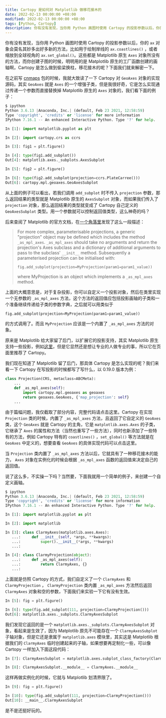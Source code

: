 ```yaml
---
title: Cartopy 是如何对 Matplotlib 做移花接木的
date: 2022-02-13 00:00:00 +08:00
modified: 2022-02-13 00:00:00 +08:00
tags: [Python, Cartopy]
description: 你有没有发现，当你用 Python 画图时使用 Cartopy 的投影参数以后，你的 `ax` 对象会莫名其妙多出好多新的方法，比如用于绘制岸线的 `ax.coastlines()` ，或者缩放到全球视角的 `ax.set_global()`。这些都是 Matplotlib 原生 `Axes` 对象所没有的方法，而你创建子图的时候，明明用的是 Matplotlib 原生的工厂函数创建的画轴啊，Cartopy 是怎么做到偷梁换柱，移花接木的呢？下面我们就来解密一下。
---
```


你有没有发现，当你用 Python 画图时使用 Cartopy 的投影参数以后，你的 `ax` 对象会莫名其妙多出好多新的方法，比如用于绘制岸线的 `ax.coastlines()` ，或者缩放到全球视角的 `ax.set_global()`。这些都是 Matplotlib 原生 `Axes` 对象所没有的方法，而你创建子图的时候，明明用的是 Matplotlib 原生的工厂函数创建的画轴啊，Cartopy 是怎么做到偷梁换柱，移花接木的呢？下面我们就来解密一下。

在之前写 [cnmaps](https://github.com/cnmetlab/cnmaps) 包的时候，我就大致读了一下 Cartopy 对 `GeoAxes` 对象的实现源码，其实 `GeoAxes` 就是 `Axes` 的一个增强子类，但是我很好奇，它是怎么实现通过传递一个参数而直接替换掉 Matplotlib 原生的 `Axes` 对象的，我们看下面的例子：

```python
$ ipython
Python 3.6.13 |Anaconda, Inc.| (default, Feb 23 2021, 12:58:59) 
Type 'copyright', 'credits' or 'license' for more information
IPython 7.16.1 -- An enhanced Interactive Python. Type '?' for help.

In [1]: import matplotlib.pyplot as plt

In [2]: import cartopy.crs as ccrs

In [3]: fig1 = plt.figure()

In [4]: type(fig1.add_subplot())
Out[4]: matplotlib.axes._subplots.AxesSubplot

In [5]: fig2 = plt.figure()

In [6]: type(fig2.add_subplot(projection=ccrs.PlateCarree()))
Out[6]: cartopy.mpl.geoaxes.GeoAxesSubplot
```

从上面的例子可以看出，若我们调用 `add_subplot` 时不传入 `projection` 参数，那么返回结果的类型就是 Matplotlib 原生的 `AxesSubplot` 对象，而如果我们传入了 `projection` 对象，那么返回结果的类型就变成了 Cartopy 自己定义的 `GeoAxesSubplot` 类型。用一个参数就可以控制返回值类型，这么神奇的吗？

后来查阅了 Matplotlib 的官方文档，在[一个角落里](https://matplotlib.org/stable/api/projections_api.html)发现了这么一段描述：
> For more complex, parameterisable projections, a generic "projection" object may be defined which includes the method `_as_mpl_axes`. `_as_mpl_axes` should take no arguments and return the projection's Axes subclass and a dictionary of additional arguments to pass to the subclass' `__init__` method. Subsequently a parameterised projection can be initialised with:
> ```python
> fig.add_subplot(projection=MyProjection(param1=param1_value))
> ```
> where MyProjection is an object which implements a `_as_mpl_axes` method.

上面的大概意思是，对于复杂投影，你可以自定义一个投影对象，然后在类里实现一个无参数的 `_as_mpl_axes` 方法，这个方法的返回值应包括投影画轴的子类和一个准备继续传递给子类的参数字典，之后就可以用类似于 
```python
fig.add_subplot(projection=MyProjection(param1=param1_value))
``` 
的方式调用了。而且 `MyProjection` 应该是一个内置了 `_as_mpl_axes` 方法的对象。

原来是 Matplotlib 给大家留了后门，以扩展它的投影支持，其实 Matplotlib 原生支持一些投影，例如[这里](https://matplotlib.org/stable/gallery/subplots_axes_and_figures/geo_demo.html)，但是它显然还是想让专业的人做专业的事，所以它在页面里推荐了 Cartopy。

我们现在知道了 Matplotlib 留了后门，那具体 Cartopy 是怎么实现的呢？我们来看一下 Cartopy 在写投影的时候都写了写什么，以 0.19.0 版本为例：

```python
class Projection(CRS, metaclass=ABCMeta):
    ...
    def _as_mpl_axes(self):
        import cartopy.mpl.geoaxes as geoaxes
        return geoaxes.GeoAxes, {'map_projection': self}
    ...
```

由于篇幅问题，我仅截取了部分内容，完整代码请点击这里。Cartopy 在实现 `Projection` 类的时候，内置了 `_as_mpl_axes` 方法，且返回了它自定义的 `GeoAxes` 类，这个 `GeoAxes` 就是 Cartopy 的主角，它是 `matplotlib.axes.Axes` 的子类，它继承了 `Axes` 的属性和方法（当然也重写了一些方法），同时也新添加了一些特有的方法，例如 Cartopy 特有的 `coastlines()` ，`set_global()` 等方法就是在 `GeoAxes` 中定义的，想要查看 `GeoAxes` 的具体实现代码可以点击这里。

当 `Projection` 类内置了 `_as_mpl_axes` 方法以后，它就具有了一种移花接木的能力， `Axes` 对象在实例化的时候会根据 `_as_mpl_axes` 函数的返回值来决定自己的返回值。

说了这么多，不实操一下吗？当然要，下面我就用一个简单的例子，来创建一个自定义画轴。

```python
$ ipython
Python 3.6.13 |Anaconda, Inc.| (default, Feb 23 2021, 12:58:59) 
Type 'copyright', 'credits' or 'license' for more information
IPython 7.16.1 -- An enhanced Interactive Python. Type '?' for help.

In [1]: import matplotlib.pyplot as plt

In [2]: import matplotlib

In [3]: class ClarmyAxes(matplotlib.axes.Axes):
   ...:     def __init__(self, *args, **kwargs):
   ...:         super().__init__(*args, **kwargs)
   ...: 

In [4]: class ClarmyProjection(object):
   ...:     def _as_mpl_axes(self):
   ...:         return ClarmyAxes, {}
   ...: 
```

上面就是仿照 Cartopy 的方式，我们自定义了一个 `ClarmyAxes` 和 `ClarmyProjection` ， `ClarmyProjection` 类内置 `_as_mpl_axes` 方法然后返回 `ClarmyAxes` 对象和空的参数，下面我们来实验一下它有没有生效。

```python
In [5]: fig = plt.figure()

In [6]: type(fig.add_subplot(111, projection=ClarmyProjection()))
Out[6]: matplotlib.axes._subplots.ClarmyAxesSubplot
```

我们发现它返回的是一个 `matplotlib.axes._subplots.ClarmyAxesSubplot` 对象，看起来是生效了，因为 Matplotlib 原先不可能存在一个 `ClarmyAxesSubplot` 子轴对象，但是它还是隶属于 `matplotlib.axes` 模块里，其实这是 Matplotlib 根据我们的 `ClarmyAxes` 临时创建起来的子轴，如果想要再定制化一些，可以像 Cartopy 一样加入下面这段代码：

```python
In [7]: ClarmyAxesSubplot = matplotlib.axes.subplot_class_factory(ClarmyAxes)

In [8]: ClarmyAxesSubplot.__module__ = ClarmyAxes.__module__
```
这样再做实例化的时候，它就与 Matplotlib 划清界限了。

```python
In [9]: fig = plt.figure()

In [10]: type(fig.add_subplot(111, projection=ClarmyProjection()))
Out[10]: __main__.ClarmyAxesSubplot
```

是不是还挺好玩的。